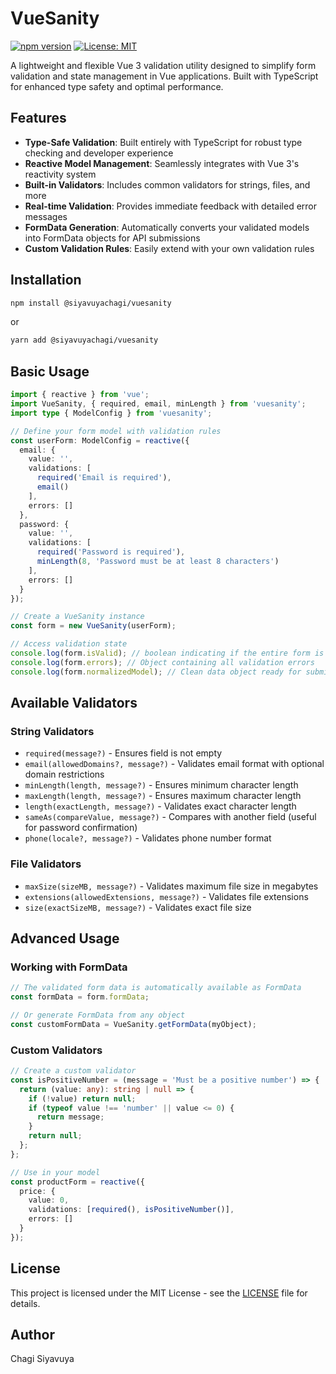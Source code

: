 # VueSanity

[![npm version](https://img.shields.io/npm/v/@siyavuyachagi/vuesanity.svg)](https://www.npmjs.com/package/@siyavuyachagi/vuesanity)
[![License: MIT](https://img.shields.io/badge/License-MIT-yellow.svg)](https://opensource.org/licenses/MIT)

A lightweight and flexible Vue 3 validation utility designed to simplify form validation and state management in Vue applications. Built with TypeScript for enhanced type safety and optimal performance.

## Features

- **Type-Safe Validation**: Built entirely with TypeScript for robust type checking and developer experience
- **Reactive Model Management**: Seamlessly integrates with Vue 3's reactivity system
- **Built-in Validators**: Includes common validators for strings, files, and more
- **Real-time Validation**: Provides immediate feedback with detailed error messages
- **FormData Generation**: Automatically converts your validated models into FormData objects for API submissions
- **Custom Validation Rules**: Easily extend with your own validation rules

## Installation

```bash
npm install @siyavuyachagi/vuesanity
```

or

```bash
yarn add @siyavuyachagi/vuesanity
```

## Basic Usage

```typescript
import { reactive } from 'vue';
import VueSanity, { required, email, minLength } from 'vuesanity';
import type { ModelConfig } from 'vuesanity';

// Define your form model with validation rules
const userForm: ModelConfig = reactive({
  email: {
    value: '',
    validations: [
      required('Email is required'),
      email()
    ],
    errors: []
  },
  password: {
    value: '',
    validations: [
      required('Password is required'),
      minLength(8, 'Password must be at least 8 characters')
    ],
    errors: []
  }
});

// Create a VueSanity instance
const form = new VueSanity(userForm);

// Access validation state
console.log(form.isValid); // boolean indicating if the entire form is valid
console.log(form.errors); // Object containing all validation errors
console.log(form.normalizedModel); // Clean data object ready for submission
```

## Available Validators

### String Validators
- `required(message?)` - Ensures field is not empty
- `email(allowedDomains?, message?)` - Validates email format with optional domain restrictions
- `minLength(length, message?)` - Ensures minimum character length
- `maxLength(length, message?)` - Ensures maximum character length
- `length(exactLength, message?)` - Validates exact character length
- `sameAs(compareValue, message?)` - Compares with another field (useful for password confirmation)
- `phone(locale?, message?)` - Validates phone number format

### File Validators
- `maxSize(sizeMB, message?)` - Validates maximum file size in megabytes
- `extensions(allowedExtensions, message?)` - Validates file extensions
- `size(exactSizeMB, message?)` - Validates exact file size

## Advanced Usage

### Working with FormData

```typescript
// The validated form data is automatically available as FormData
const formData = form.formData;

// Or generate FormData from any object
const customFormData = VueSanity.getFormData(myObject);
```

### Custom Validators

```typescript
// Create a custom validator
const isPositiveNumber = (message = 'Must be a positive number') => {
  return (value: any): string | null => {
    if (!value) return null;
    if (typeof value !== 'number' || value <= 0) {
      return message;
    }
    return null;
  };
};

// Use in your model
const productForm = reactive({
  price: {
    value: 0,
    validations: [required(), isPositiveNumber()],
    errors: []
  }
});
```

## License

This project is licensed under the MIT License - see the [LICENSE](LICENSE) file for details.

## Author

Chagi Siyavuya